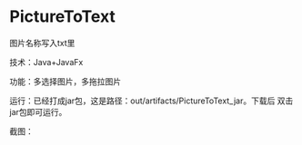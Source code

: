 # PictureToText
图片名称写入txt里

技术：Java+JavaFx

功能：多选择图片，多拖拉图片

运行：已经打成jar包，这是路径：out/artifacts/PictureToText_jar。下载后 双击jar包即可运行。

截图：
